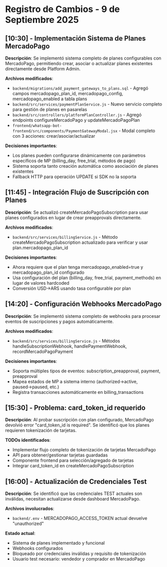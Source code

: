# Registro de Cambios - 9 de Septiembre 2025

## [10:30] - Implementación Sistema de Planes MercadoPago

**Descripción**: Se implementó sistema completo de planes configurables con MercadoPago, permitiendo crear, asociar o actualizar planes existentes directamente desde Platform Admin.

**Archivos modificados**:
- `backend/migrations/add_payment_gateways_to_plans.sql` - Agregó campos mercadopago_plan_id, mercadopago_config, mercadopago_enabled a tabla plans
- `backend/src/services/paymentPlanService.js` - Nuevo servicio completo para gestión de planes en pasarelas
- `backend/src/controllers/platformPlanController.js` - Agregó endpoints configureMercadoPago y updateMercadoPagoPlan
- `frontend/whatsapp-bot-frontend/src/components/PaymentGatewayModal.jsx` - Modal completo con 3 acciones: crear/asociar/actualizar

**Decisiones importantes**: 
- Los planes pueden configurarse dinámicamente con parámetros específicos de MP (billing_day, free_trial, métodos de pago)
- Sistema soporta tanto creación automática como asociación de planes existentes
- Fallback HTTP para operación UPDATE si SDK no la soporta

## [11:45] - Integración Flujo de Suscripción con Planes

**Descripción**: Se actualizó createMercadoPagoSubscription para usar planes configurados en lugar de crear preapprovals directamente.

**Archivos modificados**:
- `backend/src/services/billingService.js` - Método createMercadoPagoSubscription actualizado para verificar y usar plan.mercadopago_plan_id

**Decisiones importantes**:
- Ahora requiere que el plan tenga mercadopago_enabled=true y mercadopago_plan_id configurado
- Usa configuración del plan (billing_day, free_trial, payment_methods) en lugar de valores hardcoded
- Conversión USD→ARS usando tasa configurable por plan

## [14:20] - Configuración Webhooks MercadoPago

**Descripción**: Se implementó sistema completo de webhooks para procesar eventos de suscripciones y pagos automáticamente.

**Archivos modificados**:
- `backend/src/services/billingService.js` - Métodos handleSubscriptionWebhook, handlePaymentWebhook, recordMercadoPagoPayment

**Decisiones importantes**:
- Soporta múltiples tipos de eventos: subscription_preapproval, payment, preapproval
- Mapea estados de MP a sistema interno (authorized→active, paused→paused, etc.)
- Registra transacciones automáticamente en billing_transactions

## [15:30] - Problema: card_token_id requerido

**Descripción**: Al probar suscripción con plan configurado, MercadoPago devolvió error "card_token_id is required". Se identificó que los planes requieren tokenización de tarjetas.

**TODOs identificados**:
- Implementar flujo completo de tokenización de tarjetas MercadoPago
- API para obtener/gestionar tarjetas guardadas
- Componente frontend para selección/agregado de tarjetas
- Integrar card_token_id en createMercadoPagoSubscription

## [16:00] - Actualización de Credenciales Test

**Descripción**: Se identificó que las credenciales TEST actuales son inválidas, necesitan actualizarse desde dashboard MercadoPago.

**Archivos involucrados**:
- `backend/.env` - MERCADOPAGO_ACCESS_TOKEN actual devuelve "unauthorized"

**Estado actual**: 
- Sistema de planes implementado y funcional
- Webhooks configurados
- Bloqueado por credenciales inválidas y requisito de tokenización
- Usuario test necesario: vendedor y comprador en MercadoPago